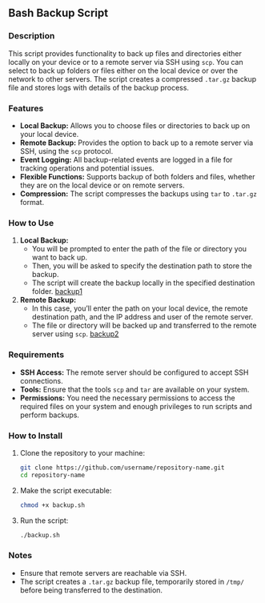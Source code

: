 ## Bash Backup Script

### Description
This script provides functionality to back up files and directories either locally on your device or to a remote server via SSH using `scp`. You can select to back up folders or files either on the local device or over the network to other servers. The script creates a compressed `.tar.gz` backup file and stores logs with details of the backup process.

### Features
- **Local Backup:** Allows you to choose files or directories to back up on your local device.
- **Remote Backup:** Provides the option to back up to a remote server via SSH, using the `scp` protocol.
- **Event Logging:** All backup-related events are logged in a file for tracking operations and potential issues.
- **Flexible Functions:** Supports backup of both folders and files, whether they are on the local device or on remote servers.
- **Compression:** The script compresses the backups using `tar` to `.tar.gz` format.

### How to Use
1. **Local Backup:**
   - You will be prompted to enter the path of the file or directory you want to back up.
   - Then, you will be asked to specify the destination path to store the backup.
   - The script will create the backup locally in the specified destination folder.
[backup1](backup1.png)
2. **Remote Backup:**
   - In this case, you’ll enter the path on your local device, the remote destination path, and the IP address and user of the remote server.
   - The file or directory will be backed up and transferred to the remote server using `scp`.
[backup2](backup2.png)
### Requirements
- **SSH Access:** The remote server should be configured to accept SSH connections.
- **Tools:** Ensure that the tools `scp` and `tar` are available on your system.
- **Permissions:** You need the necessary permissions to access the required files on your system and enough privileges to run scripts and perform backups.

### How to Install
1. Clone the repository to your machine:
    ```bash
    git clone https://github.com/username/repository-name.git
    cd repository-name
    ```

2. Make the script executable:
    ```bash
    chmod +x backup.sh
    ```

3. Run the script:
    ```bash
    ./backup.sh
    ```

### Notes
- Ensure that remote servers are reachable via SSH.
- The script creates a `.tar.gz` backup file, temporarily stored in `/tmp/` before being transferred to the destination.
